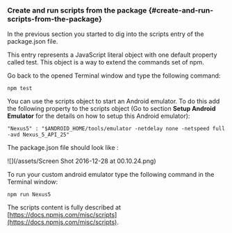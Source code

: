 ### Create and run scripts from the package {#create-and-run-scripts-from-the-package}

In the previous section you started to dig into the scripts entry of the package.json file.

This entry represents a JavaScript literal object with one default property called test. This object is a way to extend the commands set of npm.

Go back to the opened Terminal window and type the following command:

```
npm test
```

You can use the scripts object to start an Android emulator. To do this add the following property to the scripts object \(Go to section **Setup Android Emulator** for the details on how to setup this Android emulator\):

```
"Nexus5" : "$ANDROID_HOME/tools/emulator -netdelay none -netspeed full -avd Nexus_5_API_25"
```

The package.json file should look like :

![](/assets/Screen Shot 2016-12-28 at 00.10.24.png)

To run your custom android emulator type the following command in the Terminal window:

```
npm run Nexus5
```

The scripts content is fully described at [https://docs.npmjs.com/misc/scripts](https://docs.npmjs.com/misc/scripts).



